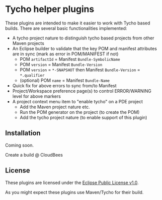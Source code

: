 Tycho helper plugins
=====================

These plugins are intended to make it easier to work with Tycho based builds. There are several basic functionalities implemented:

* A tycho project nature to distinguish tycho based projects from other Maven projects
* An Eclipse builder to validate that the key POM and manifest attributes are in sync (mark as error in POM/MANIFEST if not)
    * POM `artifactId` = Manifest `Bundle-SymbolicName`
    * POM `version` = Manifest `Bundle-Version`
    * POM `version` = `*-SNAPSHOT` then Manifest `Bundle-Version` = `*.qualifier`
    * (optional) POM `name` = Manifest `Bundle-Name`
* Quick fix for above errors to sync from/to Manifest
* Project/Workspace preference page(s) to control ERROR/WARNING level for above markers
* A project context menu item to "enable tycho" on a PDE project
    * Add the Maven project nature etc.
    * Run the POM generator on the project (to create the POM)
    * Add the tycho project nature (to enable support of this plugin)

Installation
------------

Coming soon.

Create a build @ CloudBees

License
-------

These plugins are licensed under the [Eclipse Public License v1.0](http://www.eclipse.org/legal/epl-v10.html).

As you might expect these plugins use Maven/Tycho for their build.

